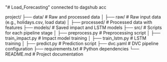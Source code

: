 "# Load_Forecasting" 
connected to dagshub acc

project/
├── data/                  # Raw and processed data
│   ├── raw/               # Raw input data (e.g., holidays.csv, load data)
│   ├── processed/         # Processed data with features
├── models/                # Saved impact and LSTM models
├── src/                   # Scripts for each pipeline stage
│   ├── preprocess.py      # Preprocessing script
│   ├── train_impact.py    # Impact model training
│   ├── train_lstm.py      # LSTM training
│   ├── predict.py         # Prediction script
├── dvc.yaml               # DVC pipeline configuration
├── requirements.txt       # Python dependencies
└── README.md              # Project documentation
